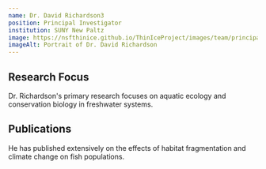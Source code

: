 ```yaml
---
name: Dr. David Richardson3
position: Principal Investigator
institution: SUNY New Paltz
image: https://nsfthinice.github.io/ThinIceProject/images/team/principal-investigators/david-richardson.jpg
imageAlt: Portrait of Dr. David Richardson
---
```

## Research Focus

Dr. Richardson's primary research focuses on aquatic ecology and conservation biology in freshwater systems.

## Publications

He has published extensively on the effects of habitat fragmentation and climate change on fish populations.
